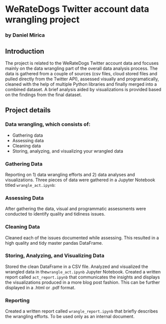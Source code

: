 # WeRateDogs Twitter account data wrangling project
### by Daniel Mirica


## Introduction

The project is related to the WeRateDogs Twitter account data and focuses mainly on the data wrangling part of the overall data analysis process. The data is gathered from a couple of sources (csv files, cloud stored files and pulled directly from the Twitter API), assessed visually and programatically, cleaned with the help of multiple Python libraries and finally merged into a combined dataset. A brief analysis aided by visualizations is provided based on the findings from the final dataset. 

## Project details

### Data wrangling, which consists of:

* Gathering data
* Assessing data
* Cleaning data
* Storing, analyzing, and visualizing your wrangled data

### Gathering Data
Reporting on 1) data wrangling efforts and 2) data analyses and visualizations. Three pieces of data were gathered in a Jupyter Notebook titled `wrangle_act.ipynb`:

### Assessing Data
After gathering the data, visual and programmatic assessments were conducted to identify quality and tidiness issues. 

### Cleaning Data
Cleaned each of the issues documented while assessing. This resulted in a high quality and tidy master pandas DataFrame.

### Storing, Analyzing, and Visualizing Data 
Stored the clean DataFrame in a CSV file. Analyzed and visualized the wrangled data in the`wrangle_act.ipynb` Jupyter Notebook. Created a written report called `act_report.ipynb` that communicates the insights and displays the visualizations produced in a more blog post fashion. This can be further displayed in a .html or .pdf format.

### Reporting 
Created a written report called `wrangle_report.ipynb` that briefly describes the wrangling efforts. To be used only as an internal document.